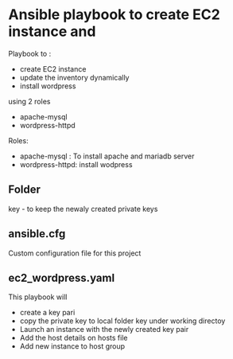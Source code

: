 # Ansible playbook to create EC2 instance and 

Playbook to :
- create EC2 instance
- update the inventory dynamically
- install wordpress

using 2 roles
- apache-mysql
- wordpress-httpd

Roles:
- apache-mysql : To install apache and mariadb server
- wordpress-httpd: install wodpress



## Folder
key - to keep the newaly created private keys

## ansible.cfg
Custom configuration file for this project

## ec2_wordpress.yaml

This playbook will 
- create a key pari 
- copy the private key to local folder key under working directoy
- Launch an instance with the newly created key pair
-  Add the host details on hosts file
-  Add new instance to host group
